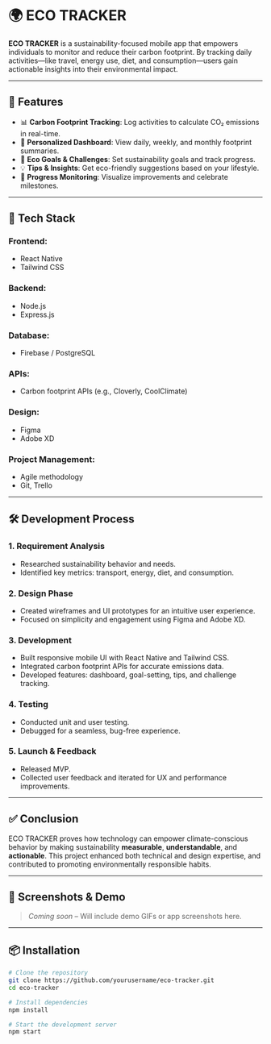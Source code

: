 # 🌍 ECO TRACKER

**ECO TRACKER** is a sustainability-focused mobile app that empowers individuals to monitor and reduce their carbon footprint. By tracking daily activities—like travel, energy use, diet, and consumption—users gain actionable insights into their environmental impact.

---

## 🚀 Features

- 📊 **Carbon Footprint Tracking**: Log activities to calculate CO₂ emissions in real-time.
- 🧭 **Personalized Dashboard**: View daily, weekly, and monthly footprint summaries.
- 🎯 **Eco Goals & Challenges**: Set sustainability goals and track progress.
- 💡 **Tips & Insights**: Get eco-friendly suggestions based on your lifestyle.
- 🔄 **Progress Monitoring**: Visualize improvements and celebrate milestones.

---

## 🔧 Tech Stack

### Frontend:
- React Native
- Tailwind CSS

### Backend:
- Node.js
- Express.js

### Database:
- Firebase / PostgreSQL

### APIs:
- Carbon footprint APIs (e.g., Cloverly, CoolClimate)

### Design:
- Figma
- Adobe XD

### Project Management:
- Agile methodology
- Git, Trello

---

## 🛠️ Development Process

### 1. Requirement Analysis
- Researched sustainability behavior and needs.
- Identified key metrics: transport, energy, diet, and consumption.

### 2. Design Phase
- Created wireframes and UI prototypes for an intuitive user experience.
- Focused on simplicity and engagement using Figma and Adobe XD.

### 3. Development
- Built responsive mobile UI with React Native and Tailwind CSS.
- Integrated carbon footprint APIs for accurate emissions data.
- Developed features: dashboard, goal-setting, tips, and challenge tracking.

### 4. Testing
- Conducted unit and user testing.
- Debugged for a seamless, bug-free experience.

### 5. Launch & Feedback
- Released MVP.
- Collected user feedback and iterated for UX and performance improvements.

---

## ✅ Conclusion

ECO TRACKER proves how technology can empower climate-conscious behavior by making sustainability **measurable**, **understandable**, and **actionable**. This project enhanced both technical and design expertise, and contributed to promoting environmentally responsible habits.

---

## 📱 Screenshots & Demo

> _Coming soon_ – Will include demo GIFs or app screenshots here.

---

## 📦 Installation

```bash
# Clone the repository
git clone https://github.com/yourusername/eco-tracker.git
cd eco-tracker

# Install dependencies
npm install

# Start the development server
npm start
